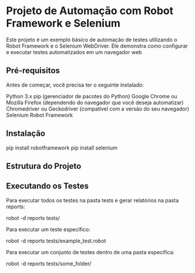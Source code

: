 # Projeto de Automação com Robot Framework e Selenium
Este projeto é um exemplo básico de automação de testes utilizando o Robot Framework e o Selenium WebDriver. Ele demonstra como configurar e executar testes automatizados em um navegador web

## Pré-requisitos
Antes de começar, você precisa ter o seguinte instalado:

Python 3.x
pip (gerenciador de pacotes do Python)
Google Chrome ou Mozilla Firefox (dependendo do navegador que você deseja automatizar)
Chromedriver ou Geckodriver (compatível com a versão do seu navegador)
Selenium
Robot Framework

## Instalação
pip install robotframework
pip install selenium
## Estrutura do Projeto

## Executando os Testes
<p>Para executar todos os testes na pasta tests e gerar relatórios na pasta reports:</p>
<p>robot -d reports tests/</p>

<p>Para executar um teste específico:</p>
<p>robot -d reports tests/example_test.robot</p>

<p>Para executar um conjunto de testes dentro de uma pasta específica:</p>
<p>robot -d reports tests/some_folder/</p>
